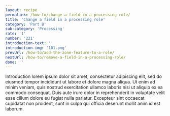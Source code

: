 ```yaml
---
layout: recipe
permalink: /how-to/change-a-field-in-a-processing-role/
title: 'Change a field in a processing role'
category: 'Part B'
sub-category: 'Processing'
rate: '1'
number: '221'
introduction-text: ''
introduction-img: '101.png'
prevUrl: /how-to/add-the-zone-feature-to-a-role/
nextUrl: /how-to/remove-a-field-in-a-processing-role/
done: ''
---
```


Introduction lorem ipsum dolor sit amet, consectetur adipiscing elit, sed do eiusmod tempor incididunt ut labore et dolore magna aliqua. Ut enim ad minim veniam, quis nostrud exercitation ullamco laboris nisi ut aliquip ex ea commodo consequat. Duis aute irure dolor in reprehenderit in voluptate velit esse cillum dolore eu fugiat nulla pariatur. Excepteur sint occaecat cupidatat non proident, sunt in culpa qui officia deserunt mollit anim id est laborum.

